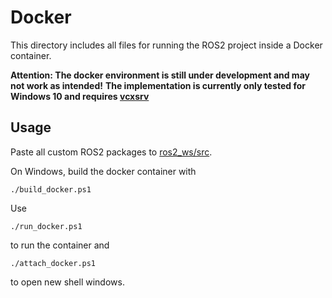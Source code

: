 # Docker
This directory includes all files for running the ROS2 project inside a Docker container.

**Attention: The docker environment is still under development and may not work as intended!**
**The implementation is currently only tested for Windows 10 and requires [vcxsrv](https://uni-tuebingen.de/en/fakultaeten/wirtschafts-und-sozialwissenschaftliche-fakultaet/faecher/fachbereich-wirtschaftswissenschaft/wirtschaftswissenschaft/fb-wiwi/einrichtungen-wirtschaftswissenschaft/wiwi-it/services/services/computing-asp/tools/x-server/vcxsrv/)**

## Usage
Paste all custom ROS2 packages to [ros2_ws/src](ros2_ws/src).

On Windows, build the docker container with

    ./build_docker.ps1

Use 

    ./run_docker.ps1

to run the container and

    ./attach_docker.ps1

to open new shell windows.
